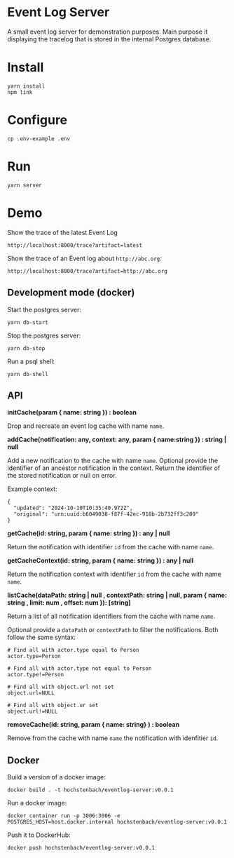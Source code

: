 # Event Log Server

A small event log server for demonstration purposes. Main purpose it displaying the tracelog that is stored in the internal Postgres database.

# Install

```
yarn install
npm link
```

# Configure

```
cp .env-example .env
```

# Run

```
yarn server
```

# Demo

Show the trace of the latest Event Log

```
http://localhost:8000/trace?artifact=latest
```

Show the trace of an Event log about `http://abc.org`:

```
http://localhost:8000/trace?artifact=http://abc.org
```

## Development mode (docker)

Start the postgres server:

```
yarn db-start
```

Stop the postgres server:

```
yarn db-stop
```

Run a psql shell:

```
yarn db-shell
```

## API

**initCache(param { name: string }) : boolean**

Drop and recreate an event log cache with name `name`.

**addCache(notification: any, context: any, param { name:string }) : string | null**

Add a new notification to the cache with name `name`. Optional provide the identifier of an ancestor notification in the context. Return the identifier of the stored notification or null on error.

Example context:

```
{
  "updated": "2024-10-10T10:35:40.972Z",
  "original": "urn:uuid:b6049038-f87f-42ec-918b-2b732ff3c209"
}
```

**getCache(id: string, param { name: string }) : any | null**

Return the notification with identifier `id` from the cache with name `name`.

**getCacheContext(id: string, param { name: string }) : any | null**

Return the notification context with identifier `id` from the cache with name `name`.

**listCache(dataPath: string | null , contextPath: string | null, param { name: string , limit: num , offset: num }): [string]**

Return a list of all notification identifiers from the cache with name `name`.

Optional provide a `dataPath` or `contextPath` to filter the notifications. Both follow the same syntax:

```
# Find all with actor.type equal to Person
actor.type=Person

# Find all with actor.type not equal to Person
actor.type!=Person

# Find all with object.url not set
object.url=NULL

# Find all with object.ur set
object.url!=NULL
```
**removeCache(id: string, param { name: string} ) : boolean**

Remove from the cache with name `name` the notification with idenfitier `id`.


## Docker

Build a version of a docker image:

```
docker build . -t hochstenbach/eventlog-server:v0.0.1
```

Run a docker image:

```
docker container run -p 3006:3006 -e POSTGRES_HOST=host.docker.internal hochstenbach/eventlog-server:v0.0.1
```

Push it to DockerHub:

```
docker push hochstenbach/eventlog-server:v0.0.1
```